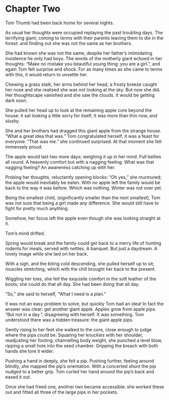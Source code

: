
# Chapter Two

Tom Thumb had been back home for several nights.

As usual her thoughts were occupied replaying the past troubling days. The terrifying giant; coming to terms with their parents leaving them to die in the forest: and finding out she was not the same as her brothers. 

She had known she was not the same, despite her father’s intimidating insistence he only had boys. The words of the motherly giant echoed in her thoughts: “Make no mistake you beautiful young thing: you are a girl.”, and again Tom felt surprise and shock. For as many times as she came to terms with this, it would return to unsettle her.

Chewing a grass stalk, her arms behind her head, a frosty breeze caught her nose and she realised she was not looking at the sky. But now she did. Her thoughtscape vanished and she saw the clouds. It would be getting dark soon.

She pulled her head up to look at the remaining apple core beyond the house: it sat looking a little sorry for itself; it was more than thin now, and slushy. 

She and her brothers had dragged this giant apple from the strange house. “What a great idea that was.” Tom congratulated herself; it was a feast for everyone. “That was me.” she continued surprised. At that moment she felt immensely proud.

The apple would last two more days; weighing it up in her mind. Full bellies all round. A heavenly comfort but with a nagging feeling. What was that nagging feeling? An awareness catching up with her. 

Probing her thoughts, reluctantly opening blocks: “Oh yes,” she murmured; the apple would inevitably be eaten. With no apple left the family would be back to the way it was before. Which was nothing. Winter was not over yet.

Being the smallest child, (significantly smaller than the next smallest), Tom was not sure that being a girl made any difference. She would still have to fight for pretty much anything.

Somehow, her focus left the apple even though she was looking straight at it. 

Tom’s mind drifted.

Spring would break and the family could get back to a merry life of hunting rodents for meals, served with nettles. A banquet. But just a daydream. A lovely image while she laid on her back. 

With a sigh, and the biting cold descending, she pulled herself up to sit; muscles stretching, which with the chill brought her back to the present.

Wiggling her toes, she felt the exquisite comfort in the soft leather of the boots; she could do that all day. She had been doing that all day. 

“So,” she said to herself, “What I need is a plan.” 

It was not an easy problem to solve, but quickly Tom had an idea! In fact the answer was clear: get another giant apple. Apples grow from apple pips. “But not in a day.”, disagreeing with herself. It was something. Tom understood there was a hidden treasure: the giant apple pips. 

Gently rising to her feet she walked to the core, close enough to judge where the pips could be. Squaring her knuckles with her shoulder, readjusting her footing; channelling body weight, she punched a level blow, ripping a small hole into the seed chamber. Gripping the breach with both hands she tore it wider.

Pushing a hand in deeply, she felt a pip. Pushing further, feeling around blindly, she mapped the pip’s orientation. With a concerted shunt the pip nudged to a better grip. Tom curled her hand around the pip’s back and eased it out.

Once she had freed one, another two became accessible: she worked these out and fitted all three of the large pips in her pockets.
